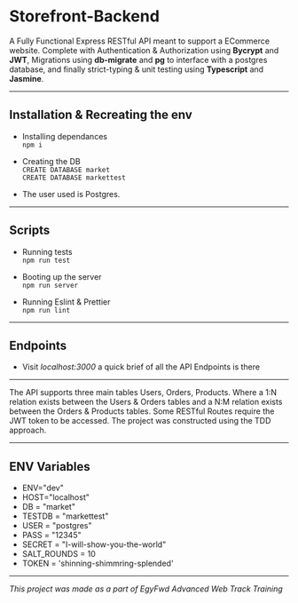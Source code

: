 # Storefront-Backend

A Fully Functional Express RESTful API meant to support a ECommerce website. Complete with Authentication & Authorization using **Bycrypt** and **JWT**, Migrations using **db-migrate** and **pg** to interface with a postgres database, and finally strict-typing & unit testing using **Typescript** and **Jasmine**.

---

## Installation & Recreating the env

- Installing dependances <br />
    `npm i`

- Creating the DB <br>
    `CREATE DATABASE market` <br>
    `CREATE DATABASE markettest`

- The user used is Postgres.

---

## Scripts

- Running tests <br />
 `npm run test`

- Booting up the server <br />
`npm run server`

- Running Eslint & Prettier <br />
`npm run lint`

---

## Endpoints

- Visit *localhost:3000* a quick brief of all the API Endpoints is there

---

The API supports three main tables Users, Orders, Products. Where a 1:N relation exists between the Users & Orders tables and a N:M relation exists between the Orders & Products tables. Some RESTful Routes require the JWT token to be accessed. The project was constructed using the TDD approach. 

---

## ENV Variables

- ENV="dev"
- HOST="localhost"
- DB = "market"
- TESTDB = "markettest"
- USER = "postgres"
- PASS = "12345"
- SECRET = "I-will-show-you-the-world"
- SALT_ROUNDS = 10
- TOKEN = 'shinning-shimmring-splended'

---

*This project was made as a part of EgyFwd Advanced Web Track Training*
